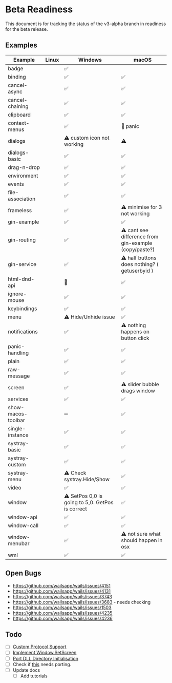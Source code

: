 # Beta Readiness

This document is for tracking the status of the v3-alpha branch in readiness for the beta release.

## Examples

| Example            | Linux | Windows                                          | macOS                                                 |
|--------------------|-------|--------------------------------------------------|-------------------------------------------------------|
| badge              |       | ✅                                                |                                                       |
| binding            |       | ✅                                                | ✅                                                     |
| cancel-async       |       | ✅                                                | ✅                                                     |
| cancel-chaining    |       | ✅                                                | ✅                                                     |
| clipboard          |       | ✅                                                | ✅                                                     |
| context-menus      |       | ✅                                                | 🚫 panic                                              |
| dialogs            |       | ⚠️ custom icon not working                       | ⚠️                                                    |
| dialogs-basic      |       | ✅                                                | ✅                                                     |
| drag-n-drop        |       | ✅                                                | ✅                                                     |
| environment        |       | ✅                                                | ✅                                                     |
| events             |       | ✅                                                | ✅                                                     |
| file-association   |       | ✅                                                | ✅                                                     |
| frameless          |       | ✅                                                | ⚠️ minimise for 3 not working                         |
| gin-example        |       | ✅                                                | ✅                                                     |
| gin-routing        |       | ✅                                                | ⚠️ cant see difference from gin-example (copy/paste?) |
| gin-service        |       | ✅                                                | ⚠️ half buttons does nothing? ( getuserbyid )         |
| html-dnd-api       |       | 🚫                                               | ✅                                                     |
| ignore-mouse       |       | ✅                                                | ✅                                                     |
| keybindings        |       | ✅                                                | ✅                                                     |
| menu               |       | ⚠️ Hide/Unhide issue                             | ✅                                                     |
| notifications      |       | ✅                                                | ⚠️ nothing happens on button click                    |
| panic-handling     |       | ✅                                                | ✅                                                     |
| plain              |       | ✅                                                | ✅                                                     |
| raw-message        |       | ✅                                                | ✅                                                     |
| screen             |       | ✅                                                | ⚠️ slider bubble drags window                         |
| services           |       | ✅                                                | ✅                                                     |
| show-macos-toolbar |       | ➖                                                | ✅                                                     |
| single-instance    |       | ✅                                                | ✅                                                     |
| systray-basic      |       | ✅                                                | ✅                                                     |
| systray-custom     |       | ✅                                                | ✅                                                     |
| systray-menu       |       | ⚠️ Check systray.Hide/Show                       | ✅                                                     |
| video              |       | ✅                                                | ✅                                                     |
| window             |       | ⚠️ SetPos 0,0 is going to 5,0. GetPos is correct | ✅                                                     |
| window-api         |       | ✅                                                | ✅                                                     |
| window-call        |       | ✅                                                | ✅                                                     |
| window-menubar     |       | ✅                                                | ⚠️ not sure what should happen in osx                 |
| wml                |       | ✅                                                | ✅                                                     |

## Open Bugs

- https://github.com/wailsapp/wails/issues/4151
- https://github.com/wailsapp/wails/issues/4131
- https://github.com/wailsapp/wails/issues/3743
- https://github.com/wailsapp/wails/issues/3683 - needs checking
- https://github.com/wailsapp/wails/issues/1503
- https://github.com/wailsapp/wails/issues/4235
- https://github.com/wailsapp/wails/issues/4236

## Todo

- [ ] [Custom Protocol Support](https://github.com/wailsapp/wails/issues/4026)
- [ ] [Implement Window.SetScreen](https://github.com/wailsapp/wails/issues/4000)
- [ ] [Port DLL Directory Initialisation](https://github.com/wailsapp/wails/pull/4207)
- [ ] Check if [this](https://github.com/wailsapp/wails/pull/4047#issuecomment-2814676117) needs porting.
- [ ] Update docs
  - [ ] Add tutorials
